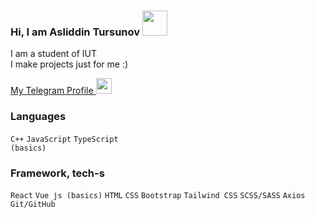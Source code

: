 ### Hi, I am Asliddin Tursunov <img src="https://media3.giphy.com/media/gM5qFksULw54NMWyry/giphy.gif?cid=ecf05e47uqunyujdrege7gtltslvn3s6qly2hchlux88ft1u&rid=giphy.gif&ct=s" width="40px">

I am a student of IUT </br>
I make projects just for me :)

<a href="https://t.me/farkhodovich_04">
  My Telegram Profile <img src="https://seeklogo.com/images/T/telegram-new-2019-simple-logo-FAD5A4800F-seeklogo.com.png" width="25px">
</a>
</br>

### Languages 
<code>C++</code>
<code>JavaScript</code>
<code>TypeScript (basics)</code>

### Framework, tech-s
<code>React</code>
<code>Vue js (basics)</code>
<code>HTML</code>
<code>CSS</code>
<code>Bootstrap</code>
<code>Tailwind CSS</code>
<code>SCSS/SASS</code>
<code>Axios</code>
<code>Git/GitHub</code>
